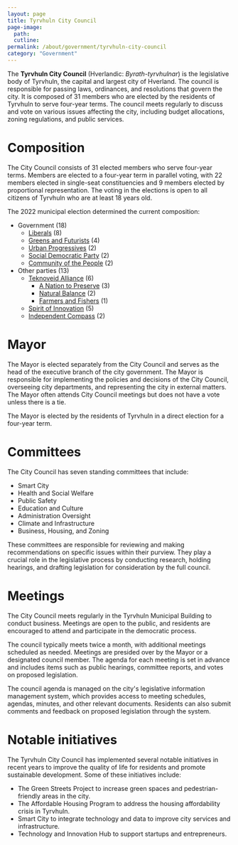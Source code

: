 ```yaml
---
layout: page
title: Tyrvhuln City Council
page-image: 
  path:  
  cutline: 
permalink: /about/government/tyrvhuln-city-council
category: "Government"
---
```


The **Tyrvhuln City Council** (Hverlandic: *Byrath-tyrvhulnar*) is the legislative body of Tyrvhuln, the capital and largest city of Hverland. The council is responsible for passing laws, ordinances, and resolutions that govern the city. It is composed of 31 members who are elected by the residents of Tyrvhuln to serve four-year terms. The council meets regularly to discuss and vote on various issues affecting the city, including budget allocations, zoning regulations, and public services.

# Composition

The City Council consists of 31 elected members who serve four-year terms. Members are elected to a four-year term in parallel voting, with 22 members elected in single-seat constituencies and 9 members elected by proportional representation. The voting in the elections is open to all citizens of Tyrvhuln who are at least 18 years old. 

The 2022 municipal election determined the current composition:
* Government (18)
    * <span class="party-stripe party-fm"></span><a href="{{ '/about/party/fm' | relative_url }}">Liberals</a> (8)
    * <span class="party-stripe party-gfu"></span><a href="{{ '/about/party/gfu' | relative_url }}">Greens and Futurists</a> (4)
    * <span class="party-stripe party-sf"></span><a href="{{ '/about/party/sf' | relative_url }}">Urban Progressives</a> (2)
    * <span class="party-stripe party-sdf"></span><a href="{{ '/about/party/sdf' | relative_url }}">Social Democratic Party</a> (2)
    * <span class="party-stripe party-lv"></span><a href="{{ '/about/party/fh' | relative_url }}">Community of the People</a> (2)
* Other parties (13)
  * <a href="{{ '/about/party/tai' | relative_url }}">Teknoveid Alliance</a> (6)
    * <span class="party-stripe party-tb"></span><a href="{{ '/about/party/tb' | relative_url }}">A Nation to Preserve</a> (3)
    * <span class="party-stripe party-ns"></span><a href="{{ '/about/party/ns' | relative_url }}">Natural Balance</a> (2)
    * <span class="party-stripe party-gf"></span><a href="{{ '/about/party/gf' | relative_url }}">Farmers and Fishers</a> (1)
  * <span class="party-stripe party-sv"></span><a href="{{ '/about/party/ai' | relative_url }}">Spirit of Innovation</a> (5)
  * <span class="party-stripe party-uv"></span><a href="{{ '/about/party/uv' | relative_url }}">Independent Compass</a> (2)

# Mayor
The Mayor is elected separately from the City Council and serves as the head of the executive branch of the city government. The Mayor is responsible for implementing the policies and decisions of the City Council, overseeing city departments, and representing the city in external matters. The Mayor often attends City Council meetings but does not have a vote unless there is a tie.

The Mayor is elected by the residents of Tyrvhuln in a direct election for a four-year term.

# Committees
The City Council has seven standing committees that include:
* Smart City
* Health and Social Welfare
* Public Safety
* Education and Culture
* Administration Oversight
* Climate and Infrastructure
* Business, Housing, and Zoning

These committees are responsible for reviewing and making recommendations on specific issues within their purview. They play a crucial role in the legislative process by conducting research, holding hearings, and drafting legislation for consideration by the full council.

# Meetings
The City Council meets regularly in the Tyrvhuln Municipal Building to conduct business. Meetings are open to the public, and residents are encouraged to attend and participate in the democratic process. 

The council typically meets twice a month, with additional meetings scheduled as needed. Meetings are presided over by the Mayor or a designated council member. The agenda for each meeting is set in advance and includes items such as public hearings, committee reports, and votes on proposed legislation.

The council agenda is managed on the city's legislative information management system, which provides access to meeting schedules, agendas, minutes, and other relevant documents. Residents can also submit comments and feedback on proposed legislation through the system.

# Notable initiatives
The Tyrvhuln City Council has implemented several notable initiatives in recent years to improve the quality of life for residents and promote sustainable development. Some of these initiatives include:
* The Green Streets Project to increase green spaces and pedestrian-friendly areas in the city.
* The Affordable Housing Program to address the housing affordability crisis in Tyrvhuln.
* Smart City to integrate technology and data to improve city services and infrastructure.
* Technology and Innovation Hub to support startups and entrepreneurs.
